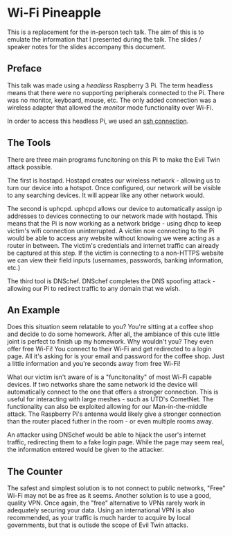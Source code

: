 # Wi-Fi Pineapple 
This is a replacement for the in-person tech talk. The aim of this is to emulate the information that I presented during the talk. The slides / speaker notes for the slides accompany this document.

## Preface
This talk was made using a *headless* Raspberry 3 Pi. The term headless means that there were no supporting peripherals connected to the Pi. There was no monitor, keyboard, mouse, etc. The only added connection was a wireless adapter that allowed the *monitor* mode functionality over Wi-Fi. 

In order to access this headless Pi, we used an [ssh connection](https://forums.raspberrypi.com/viewtopic.php?t=341473). 

## The Tools
There are three main programs funcitoning on this Pi to make the Evil Twin attack possible. 

The first is hostapd. Hostapd creates our wireless network - allowing us to turn our device into a hotspot. Once configured, our network will be visible to any searching devices. It will appear like any other network would. 

The second is uphcpd. uphcpd allows our device to automatically assign ip addresses to devices connecting to our network made with hostapd. This means that the Pi is now working as a network bridge - using dhcp to keep victim's wifi connection uninterrupted. A victim now connecting to the Pi would be able to access any website without knowing we were acting as a router in between. The victim's credentials and internet traffic can already be captured at this step. If the victim is connecting to a non-HTTPS website we can view their field inputs (usernames, passwords, banking information, etc.)

The third tool is DNSchef. DNSchef completes the DNS spoofing attack - allowing our Pi to redirect traffic to any domain that we wish. 

## An Example

Does this situation seem relatable to you? You're sitting at a coffee shop and decide to do some homework. After all, the ambiance of this cute little joint is perfect to finish up my homework. Why wouldn't you? They even offer free Wi-Fi! You connect to their Wi-Fi and get redirected to a login page. All it's asking for is your email and password for the coffee shop. Just a little information and you're seconds away from free Wi-Fi!

What our victim isn't aware of is a "funcitonality" of most Wi-Fi capable devices. If two networks share the same network id the device will automatically connect to the one that offers a stronger connection. This is useful for interacting with large meshes - such as UTD's CometNet. The functionality can also be exploited allowing for our Man-in-the-middle attack. The Raspberry Pi's antenna would likely give a stronger connection than the router placed futher in the room - or even multiple rooms away. 

An attacker using DNSchef would be able to hijack the user's internet traffic, redirecting them to a fake login page. While the page may seem real, the information entered would be given to the attacker. 

## The Counter
The safest and simplest solution is to not connect to public networks, "Free" Wi-Fi may not be as free as it seems. Another solution is to use a good, quality VPN. Once again, the "free" alternative to VPNs rarely work in adequately securing your data. Using an international VPN is also recommended, as your traffic is much harder to acquire by local governments, but that is outisde the scope of Evil Twin attacks.
